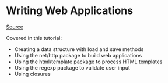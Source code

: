 # Writing Web Applications

[Source](https://go.dev/doc/articles/wiki/)

Covered in this tutorial:
* Creating a data structure with load and save methods
* Using the net/http package to build web applications
* Using the html/template package to process HTML templates
* Using the regexp package to validate user input
* Using closures
